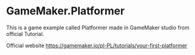 # GameMaker.Platformer
This is a game example called Platformer made in GameMaker studio from official Tutorial.

Official website
https://gamemaker.io/pl-PL/tutorials/your-first-platformer
